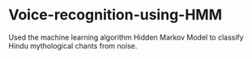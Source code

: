 # Voice-recognition-using-HMM
Used the machine learning algorithm Hidden Markov Model to classify Hindu mythological chants from noise.
